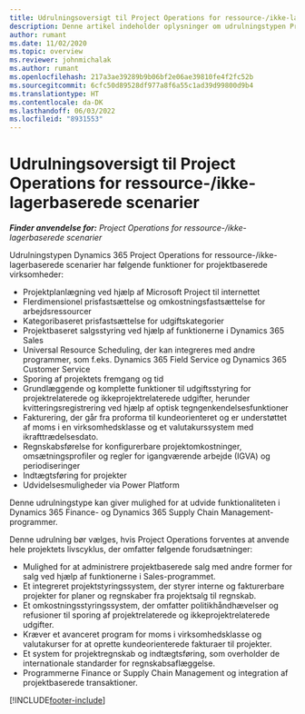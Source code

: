 ```yaml
---
title: Udrulningsoversigt til Project Operations for ressource-/ikke-lagerbaserede scenarier
description: Denne artikel indeholder oplysninger om udrulningstypen Project Operations til ressource/ikke-lagerbaserede scenarier.
author: rumant
ms.date: 11/02/2020
ms.topic: overview
ms.reviewer: johnmichalak
ms.author: rumant
ms.openlocfilehash: 217a3ae39289b9b06bf2e06ae39810fe4f2fc52b
ms.sourcegitcommit: 6cfc50d89528df977a8f6a55c1ad39d99800d9b4
ms.translationtype: HT
ms.contentlocale: da-DK
ms.lasthandoff: 06/03/2022
ms.locfileid: "8931553"
---
```

# <a name="project-operations-for-resourcenon-stocked-based-scenarios-deployment-overview"></a>Udrulningsoversigt til Project Operations for ressource-/ikke-lagerbaserede scenarier

_**Finder anvendelse for:** Project Operations for ressource-/ikke-lagerbaserede scenarier_

Udrulningstypen Dynamics 365 Project Operations for ressource-/ikke-lagerbaserede scenarier har følgende funktioner for projektbaserede virksomheder:

- Projektplanlægning ved hjælp af Microsoft Project til internettet
- Flerdimensionel prisfastsættelse og omkostningsfastsættelse for arbejdsressourcer
- Kategoribaseret prisfastsættelse for udgiftskategorier
- Projektbaseret salgsstyring ved hjælp af funktionerne i Dynamics 365 Sales
- Universal Resource Scheduling, der kan integreres med andre programmer, som f.eks. Dynamics 365 Field Service og Dynamics 365 Customer Service
- Sporing af projektets fremgang og tid
- Grundlæggende og komplette funktioner til udgiftsstyring for projektrelaterede og ikkeprojektrelaterede udgifter, herunder kvitteringsregistrering ved hjælp af optisk tegngenkendelsesfunktioner
- Fakturering, der går fra proforma til kundeorienteret og er understøttet af moms i en virksomhedsklasse og et valutakurssystem med ikrafttrædelsesdato.
- Regnskabsførelse for konfigurerbare projektomkostninger, omsætningsprofiler og regler for igangværende arbejde (IGVA) og periodiseringer
- Indtægtsføring for projekter
- Udvidelsesmuligheder via Power Platform

Denne udrulningstype kan giver mulighed for at udvide funktionaliteten i Dynamics 365 Finance- og Dynamics 365 Supply Chain Management-programmer.

Denne udrulning bør vælges, hvis Project Operations forventes at anvende hele projektets livscyklus, der omfatter følgende forudsætninger:

- Mulighed for at administrere projektbaserede salg med andre former for salg ved hjælp af funktionerne i Sales-programmet.
- Et integreret projektstyringssystem, der styrer interne og fakturerbare projekter for planer og regnskaber fra projektsalg til regnskab.
- Et omkostningsstyringssystem, der omfatter politikhåndhævelser og refusioner til sporing af projektrelaterede og ikkeprojektrelaterede udgifter.
- Kræver et avanceret program for moms i virksomhedsklasse og valutakurser for at oprette kundeorienterede fakturaer til projekter.
- Et system for projektregnskab og indtægtsføring, som overholder de internationale standarder for regnskabsaflæggelse.
- Programmerne Finance or Supply Chain Management og integration af projektbaserede transaktioner.


[!INCLUDE[footer-include](../includes/footer-banner.md)]